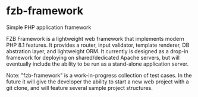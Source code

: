 # fzb-framework
Simple PHP application framework

FZB Framework is a lightweight web framework that implements modern PHP 8.1 features. It provides a router, input validator, template renderer, DB abstration layer, and lightweight ORM. It currently is designed as a drop-in framework for deploying on shared/dedicated Apache servers, but will eventually include the ability to be run as a stand-alone application server.

Note: "fzb-framework" is a work-in-progress collection of test cases.  In the future it will give the developer the ability to start a new web project with a git clone, and will feature several sample project structures.
